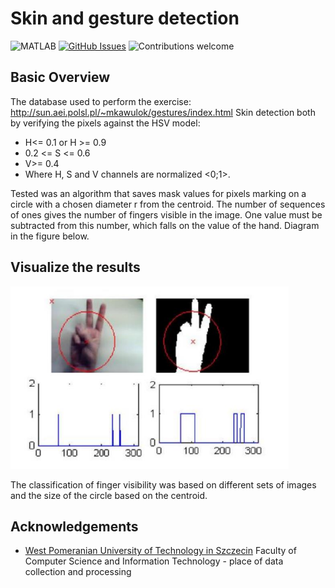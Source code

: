 # Skin and gesture detection

![MATLAB](https://img.shields.io/badge/MATLAB-R2021b-blue.svg)
[![GitHub Issues](https://img.shields.io/github/issues/mateuszschab/Skin-and-gesture-detection.svg)](https://github.com/mateuszschab/Skin-and-gesture-detection/issues)
![Contributions welcome](https://img.shields.io/badge/contributions-welcome-orange.svg)

## Basic Overview
The database used to perform the exercise:
http://sun.aei.polsl.pl/~mkawulok/gestures/index.html
Skin detection both by verifying the pixels against the HSV model:
+ H<= 0.1 or H >= 0.9
+ 0.2 <= S <= 0.6
+ V>= 0.4
+ Where H, S and V channels are normalized <0;1>.

Tested was an algorithm that saves mask values for pixels marking on a circle
with a chosen diameter r from the centroid. The number of sequences of ones gives the number of fingers visible in the 
image. One value must be subtracted from this number, which falls on the value of the hand. 
Diagram in the figure below.

## Visualize the results
![Skin_detected](https://github.com/mateuszschab/Skin-and-gesture-detection/blob/main/img_project/fig1.PNG)

The classification of finger visibility was based on different sets of images and the size of the circle based on the centroid. 

**Acknowledgements**
---

+ [West Pomeranian University of Technology in Szczecin](https://www.wi.zut.edu.pl/en/) Faculty of Computer Science and Information Technology - place of data collection and processing